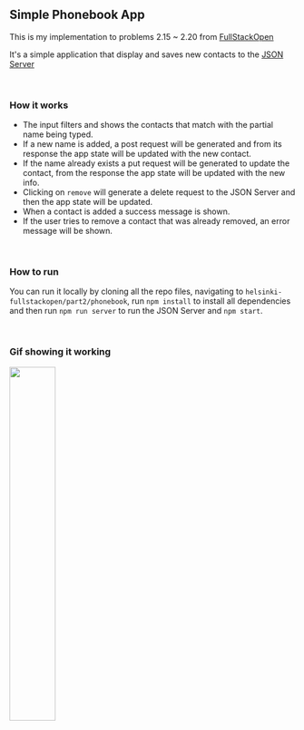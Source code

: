 ## Simple Phonebook App

This is my implementation to problems 2.15 ~ 2.20 from [FullStackOpen](https://fullstackopen.com/en/)

It's a simple application that display and saves new contacts to the [JSON Server](https://github.com/typicode/json-server)

<br/>

### How it works

- The input filters and shows the contacts that match with the partial name being typed.
- If a new name is added, a post request will be generated and from its response the app state will be updated with the new contact.
- If the name already exists a put request will be generated to update the contact, from the response the app state will be updated with the new info.
- Clicking on `remove` will generate a delete request to the JSON Server and then the app state will be updated.
- When a contact is added a success message is shown.
- If the user tries to remove a contact that was already removed, an error message will be shown.

<br/>

### How to run

You can run it locally by cloning all the repo files, navigating to `helsinki-fullstackopen/part2/phonebook`, run `npm install` to install all dependencies and then run `npm run server` to run the JSON Server and `npm start`.

<br/>

### Gif showing it working 
<p>
<img src="https://user-images.githubusercontent.com/62313672/124419635-40cac300-dd34-11eb-8737-c1c6ba9bbfd9.gif" width="40%">
</p>
